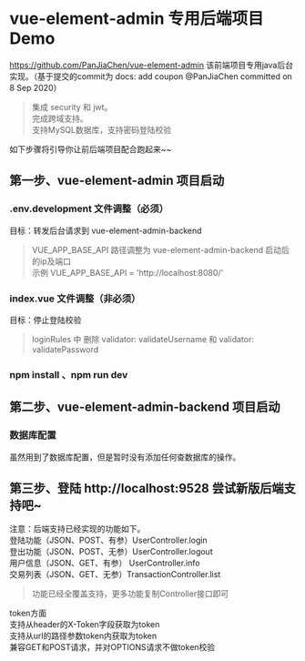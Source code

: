 # vue-element-admin 专用后端项目Demo

https://github.com/PanJiaChen/vue-element-admin 该前端项目专用java后台实现。（基于提交的commit为 docs: add coupon @PanJiaChen committed on
8 Sep 2020）
> 集成 security 和 jwt。<br />
> 完成跨域支持。<br />
> 支持MySQL数据库，支持密码登陆校验<br />

如下步骤将引导你让前后端项目配合跑起来~~

## 第一步、vue-element-admin 项目启动

### .env.development 文件调整（必须）

目标：转发后台请求到 vue-element-admin-backend
> VUE_APP_BASE_API 路径调整为 vue-element-admin-backend 启动后的ip及端口 <br />
> 示例 VUE_APP_BASE_API = 'http://localhost:8080/'

### index.vue 文件调整（非必须）

目标：停止登陆校验
> loginRules 中 删除 validator: validateUsername 和 validator: validatePassword

### npm install 、npm run dev

## 第二步、vue-element-admin-backend 项目启动

### 数据库配置

虽然用到了数据库配置，但是暂时没有添加任何查数据库的操作。

## 第三步、登陆 http://localhost:9528 尝试新版后端支持吧~

注意：后端支持已经实现的功能如下。<br />
登陆功能（JSON、POST、有参）UserController.login <br />
登出功能（JSON、POST、无参）UserController.logout <br />
用户信息（JSON、GET、有参） UserController.info <br />
交易列表（JSON、GET、无参）TransactionController.list
> 功能已经全覆盖支持，更多功能复制Controller接口即可

token方面<br />
支持从header的X-Token字段获取为token <br />
支持从url的路径参数token内获取为token <br />
兼容GET和POST请求，并对OPTIONS请求不做token校验